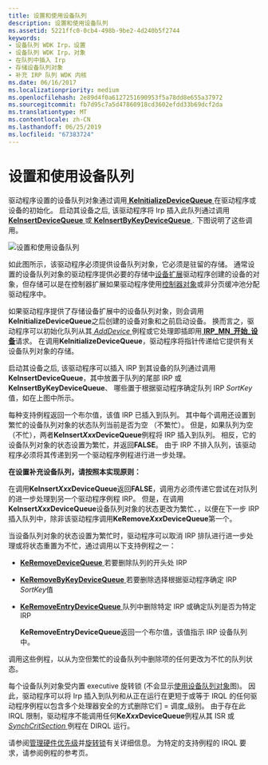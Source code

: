 ```yaml
---
title: 设置和使用设备队列
description: 设置和使用设备队列
ms.assetid: 5221ffc0-0cb4-498b-9be2-4d240b5f2744
keywords:
- 设备队列 WDK Irp，设置
- 设备队列 WDK Irp，对象
- 在队列中插入 Irp
- 存储设备队列对象
- 补充 IRP 队列 WDK 内核
ms.date: 06/16/2017
ms.localizationpriority: medium
ms.openlocfilehash: 2e89d4f0a6127251690953f5a78dd8e655a37972
ms.sourcegitcommit: fb7d95c7a5d47860918cd3602efdd33b69dcf2da
ms.translationtype: MT
ms.contentlocale: zh-CN
ms.lasthandoff: 06/25/2019
ms.locfileid: "67383724"
---
```

# <a name="setting-up-and-using-device-queues"></a>设置和使用设备队列





驱动程序设置的设备队列对象通过调用[ **KeInitializeDeviceQueue** ](https://docs.microsoft.com/windows-hardware/drivers/ddi/content/wdm/nf-wdm-keinitializedevicequeue)在驱动程序或设备的初始化。 启动其设备之后, 该驱动程序将 Irp 插入此队列通过调用[ **KeInsertDeviceQueue** ](https://docs.microsoft.com/windows-hardware/drivers/ddi/content/wdm/nf-wdm-keinsertdevicequeue)或[ **KeInsertByKeyDeviceQueue** ](https://docs.microsoft.com/windows-hardware/drivers/ddi/content/wdm/nf-wdm-keinsertbykeydevicequeue). 下图说明了这些调用。

![设置和使用设备队列](images/3devqobj.png)

如此图所示，该驱动程序必须提供设备队列对象，它必须是驻留的存储。 通常设置的设备队列对象的驱动程序提供必要的存储中[设备扩展](device-extensions.md)驱动程序创建的设备的对象，但存储可以是在控制器扩展如果驱动程序使用[控制器对象](using-controller-objects.md)或非分页缓冲池分配驱动程序中。

如果驱动程序提供了存储设备扩展中的设备队列对象，则会调用**KeInitializeDeviceQueue**之后创建的设备对象和之前启动设备。 换而言之，驱动程序可以初始化队列从其[ *AddDevice* ](https://docs.microsoft.com/windows-hardware/drivers/ddi/content/wdm/nc-wdm-driver_add_device)例程或它处理即插即用[ **IRP\_MN\_开始\_设备**](https://docs.microsoft.com/windows-hardware/drivers/kernel/irp-mn-start-device)请求。 在调用**KeInitializeDeviceQueue**，驱动程序将指针传递给它提供有关设备队列对象的存储。

启动其设备之后, 该驱动程序可以插入 IRP 到其设备的队列通过调用**KeInsertDeviceQueue**，其中放置于队列的尾部 IRP 或**KeInsertByKeyDeviceQueue**、 哪些置于根据驱动程序确定队列 IRP *SortKey*值，如在上图中所示。

每种支持例程返回一个布尔值，该值 IRP 已插入到队列。 其中每个调用还设置到繁忙的设备队列对象的状态队列当前是否为空 （不繁忙）。 但是，如果队列为空 （不忙），两者**KeInsert*Xxx*DeviceQueue**例程将 IRP 插入到队列。 相反，它的设备队列对象的状态设置为繁忙，并返回**FALSE**。 由于 IRP 不排入队列，该驱动程序必须将其传递到另一个驱动程序例程进行进一步处理。

**在设置补充设备队列，请按照本实现原则：**

在调用**KeInsert*Xxx*DeviceQueue**返回**FALSE**，调用方必须传递它尝试在对队列的进一步处理到另一个驱动程序例程 IRP。
但是，在调用**KeInsert*Xxx*DeviceQueue**设备队列对象的状态更改为繁忙、，以便在下一步 IRP 插入队列中，除非该驱动程序调用**KeRemove*Xxx*DeviceQueue**第一个。

当设备队列对象的状态设置为繁忙时，驱动程序可以取消 IRP 排队进行进一步处理或将状态重置为不忙，通过调用以下支持例程之一：

-   [**KeRemoveDeviceQueue** ](https://docs.microsoft.com/windows-hardware/drivers/ddi/content/wdm/nf-wdm-keremovedevicequeue)若要删除队列的开头处 IRP

-   [**KeRemoveByKeyDeviceQueue** ](https://docs.microsoft.com/windows-hardware/drivers/ddi/content/wdm/nf-wdm-keremovebykeydevicequeue)若要删除选择根据驱动程序确定 IRP *SortKey*值

-   [**KeRemoveEntryDeviceQueue** ](https://docs.microsoft.com/windows-hardware/drivers/ddi/content/wdm/nf-wdm-keremoveentrydevicequeue)队列中删除特定 IRP 或确定队列是否为特定 IRP

    **KeRemoveEntryDeviceQueue**返回一个布尔值，该值指示 IRP 设备队列中。

调用这些例程，以从为空但繁忙的设备队列中删除项的任何更改为不忙的队列状态。

每个设备队列对象受内置 executive 旋转锁 (不会显示[使用设备队列对象](#setting-up-and-using-device-queues)图)。 因此，驱动程序可以将 Irp 插入到队列和从正在运行在更短于或等于 IRQL 的任何驱动程序例程以包含多个处理器安全的方式删除它们 = 调度\_级别。 由于存在此 IRQL 限制，驱动程序不能调用任何**Ke*Xxx*DeviceQueue**例程从其 ISR 或[ *SynchCritSection* ](https://docs.microsoft.com/windows-hardware/drivers/ddi/content/wdm/nc-wdm-ksynchronize_routine)例程在 DIRQL 运行。

请参阅[管理硬件优先级](managing-hardware-priorities.md)并[旋转锁](spin-locks.md)有关详细信息。 为特定的支持例程的 IRQL 要求，请参阅例程的参考页。

 

 




